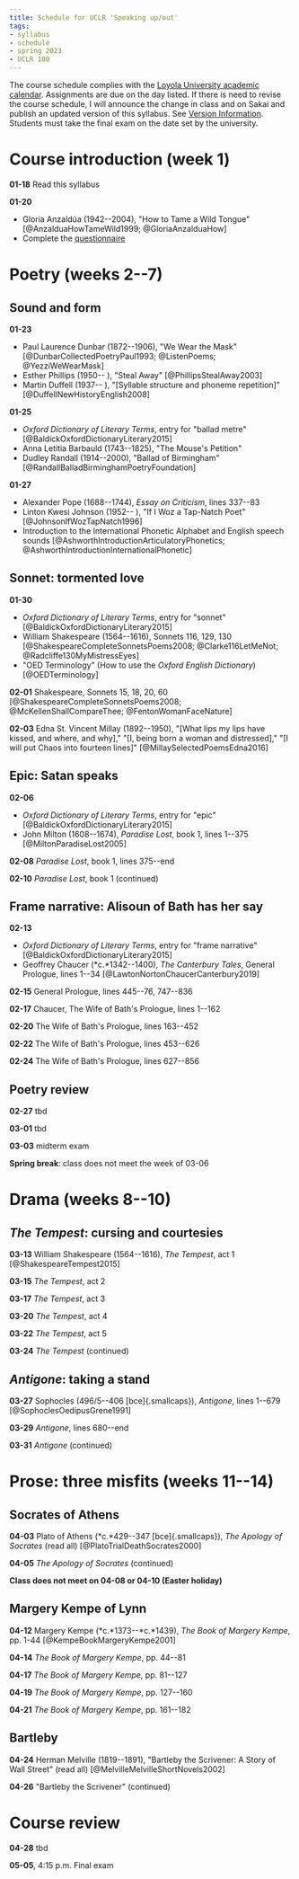 ```yaml
---
title: Schedule for UCLR 'Speaking up/out'
tags:
- syllabus
- schedule
- spring 2023
- UCLR 100
---
```

The course schedule complies with the [Loyola University academic calendar](https://www.luc.edu/academics/schedules).
Assignments are due on the day listed.
If there is need to revise the course schedule, I will announce the change in class and on Sakai and publish an updated version of this syllabus.
See [Version Information](#version-information).
Students must take the final exam on the date set by the university.

# Course introduction (week 1)
**01-18**
Read this syllabus
<!--
- What is "interpretation"?
- What is "literature"?
- What is speaking out?
-->

**01-20**

- Gloria Anzaldúa (1942--2004), "How to Tame a Wild Tongue" [@AnzalduaHowTameWild1999; @GloriaAnzalduaHow]
- Complete the [questionnaire](#questionnaire)

# Poetry (weeks 2--7)
## Sound and form

**01-23**

- Paul Laurence Dunbar (1872--1906), "We Wear the Mask" [@DunbarCollectedPoetryPaul1993; @ListenPoems; @YezziWeWearMask] <!--pdf needed!!! LUC storage-->
- Esther Phillips (1950-- ), "Steal Away" [@PhillipsStealAway2003]
- Martin Duffell (1937-- ), "[Syllable structure and phoneme repetition]" [@DuffellNewHistoryEnglish2008]

**01-25**

- *Oxford Dictionary of Literary Terms*, entry for "ballad metre" [@BaldickOxfordDictionaryLiterary2015]
- Anna Letitia Barbauld (1743--1825), "The Mouse's Petition" <!-- ed needed!!! requested by ILL-->
- Dudley Randall (1914--2000), "Ballad of Birmingham" [@RandallBalladBirminghamPoetryFoundation]

**01-27**

- Alexander Pope (1688--1744), *Essay on Criticism*, lines 337--83 <!--ed needed!!! Herbert Davis ed? requested from Loyola storage-->
- Linton Kwesi Johnson (1952-- ), "If I Woz a Tap-Natch Poet" [@JohnsonIfWozTapNatch1996]
- Introduction to the International Phonetic Alphabet and English speech sounds [@AshworthIntroductionArticulatoryPhonetics; @AshworthIntroductionInternationalPhonetic]

## Sonnet: tormented love

**01-30**

- *Oxford Dictionary of Literary Terms*, entry for "sonnet" [@BaldickOxfordDictionaryLiterary2015]
- William Shakespeare (1564--1616), Sonnets 116, 129, 130 [@ShakespeareCompleteSonnetsPoems2008; @Clarke116LetMeNot; @Radcliffe130MyMistressEyes]
- "OED Terminology" (How to use the *Oxford English Dictionary*) [@OEDTerminology]

**02-01**
Shakespeare, Sonnets 15, 18, 20, 60 [@ShakespeareCompleteSonnetsPoems2008; @McKellenShallCompareThee; @FentonWomanFaceNature]

**02-03**
Edna St. Vincent Millay (1892--1950), "[What lips my lips have kissed, and where, and why]," "[I, being born a woman and distressed]," "[I will put Chaos into fourteen lines]" [@MillaySelectedPoemsEdna2016]

## Epic: Satan speaks

**02-06**

- *Oxford Dictionary of Literary Terms*, entry for "epic" [@BaldickOxfordDictionaryLiterary2015]
- John Milton (1608--1674), *Paradise Lost*, book 1, lines 1--375 [@MiltonParadiseLost2005]

**02-08**
*Paradise Lost*, book 1, lines 375--end

**02-10**
*Paradise Lost*, book 1 (continued)

## Frame narrative: Alisoun of Bath has her say

**02-13**

- *Oxford Dictionary of Literary Terms*, entry for "frame narrative" [@BaldickOxfordDictionaryLiterary2015]
- Geoffrey Chaucer (*c.*1342--1400), *The Canterbury Tales*, General Prologue, lines 1--34 [@LawtonNortonChaucerCanterbury2019]
<!--pdf needed!!!-->

**02-15**
General Prologue, lines 445--76, 747--836

**02-17**
Chaucer, The Wife of Bath's Prologue, lines 1--162

<!--week 6-->

**02-20**
The Wife of Bath's Prologue, lines 163--452

**02-22**
The Wife of Bath's Prologue, lines 453--626

**02-24**
The Wife of Bath's Prologue, lines 627--856

## Poetry review
<!--week 7-->

**02-27** tbd

**03-01** tbd

**03-03** midterm exam

**Spring break**: class does not meet the week of 03-06

# Drama (weeks 8--10)
## *The Tempest*: cursing and courtesies

<!--week 8-->
**03-13**
William Shakespeare (1564--1616), *The Tempest*, act 1 [@ShakespeareTempest2015]

**03-15**
*The Tempest*, act 2

**03-17**
*The Tempest*, act 3

<!--week 9-->
**03-20**
*The Tempest*, act 4

**03-22**
*The Tempest*, act 5

**03-24**
*The Tempest* (continued)

## *Antigone*: taking a stand
<!--week 10-->
**03-27**
Sophocles (496/5--406 [bce]{.smallcaps}), *Antigone*, lines 1--679 [@SophoclesOedipusGrene1991]

**03-29**
*Antigone*, lines 680--end

**03-31**
*Antigone* (continued)

# Prose: three misfits (weeks 11--14)
## Socrates of Athens
<!--week 11-->
**04-03**
Plato of Athens (*c.*429--347 [bce]{.smallcaps}), *The Apology of Socrates* (read all) [@PlatoTrialDeathSocrates2000]

**04-05**
*The Apology of Socrates* (continued)

**Class does not meet on 04-08 or 04-10 (Easter holiday)**

## Margery Kempe of Lynn
<!--week 12-->
**04-12**
Margery Kempe (*c.*1373--*c.*1439), *The Book of Margery Kempe*, pp. 1-44<!--sections 1--25--> [@KempeBookMargeryKempe2001]

**04-14**
*The Book of Margery Kempe*, pp. 44--81<!--sect. 26--45-->

<!--week 13-->
**04-17**
*The Book of Margery Kempe*, pp. 81--127<!--sect. 46--72-->

**04-19**
*The Book of Margery Kempe*, pp. 127--160<!--sect. 72--89-->

**04-21**
*The Book of Margery Kempe*, pp. 161--182<!--bk 2-->

## Bartleby
<!--week 14-->
**04-24**
Herman Melville (1819--1891), "Bartleby the Scrivener: A Story of Wall Street" (read all) [@MelvilleMelvilleShortNovels2002]

**04-26**
"Bartleby the Scrivener" (continued)

# Course review

**04-28**
tbd

**05-05**, 4:15 p.m.
Final exam
